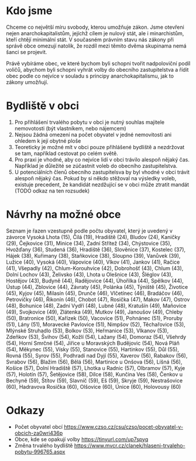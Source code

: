 # Kdo jsme

Chceme co největší míru svobody, kterou umožňuje zákon. Jsme otevřeni nejen anarchokapitalistům, jejíchž cílem je nulový stát, ale i minarchistům, kteří chtějí minimální stát. V současném právním stavu nás zákony při správě obce omezují natolik, že rozdíl mezi těmito dvěma skupinama nemá šanci se projevit.

Právě vybíráme obec, ve které bychom byli schopni tvořit nadpoloviční podíl voličů, abychom byli schopni vyhrát volby do obecního zastupitelstva a řídit obec podle co nejvíce v souladu s principy anarchokapitalismu, jak to zákony umožňují.

# Bydliště v obci
1. Pro přihlášení trvalého pobytu v obci je nutný souhlas majitele nemovotosti (být vlastníkem, nebo nájemcem)
1. Nejsou žádná omezení na počet obyvatel v jedné nemovitosti ani ohledem k její obytné ploše
1. Teoreticky je možné mít v obci pouze přihlášené bydliště a nezdržovat se tam, například cestovat po celém světě. 
1. Pro praxi je vhodné, aby co nejvíce lidí v obci trávilo alespoň nějaký čas. Například je důležité se zúčastnit voleb do obecního zastupitelstva. 
1. U potenciálních členů obecního zastupitelsva by byl vhodné v obci trávit alespoň nějaký čas. Pokud by si někdo stěžoval na výsledky voleb, existuje precedent, že kandidát nezdžující se v obci může ztratit mandát (TODO odkaz na ten rozsudek)

# Návrhy na možné obce
Seznam je řazen vzestupně podle počtu obyvatel, který je uvedený v závorce 
Vysoká Lhota (15), Čilá (19), Hradiště (24), Bludov (24), Kaničky (29), Čejkovice (31), Minice (34), Zadní Střítež (34), Chýstovice (35), Hvožďany (36), Studená (36), Hradiště (36), Slověnice (37), Kostelec (37), Hájek (38), Kuřimany (38), Staňkovice (38), Sloupno (39), Vanůvek (39), Lužice (40), Vysoká (40), Vápovice (40), Vlkov (41), Jankov (41), Račice (41), Všepadly (42), Chlum-Korouhvice (42), Dobrohošť (43), Chlum (43), Dolní Lochov (43), Želivsko (43), Lhota u Olešnice (43), Šléglov (43), Hostějov (43), Budyně (44), Radějovice (44), Úhořilka (44), Spělkov (44), Ústup (44), Zblovice (44), Závraty (45), Polánka (45), Týniště (45), Životice (45), Kyjov (45), Milasín (45), Drunče (46), Vlčetínec (46), Bradáčov (46), Petrovičky (46), Řikonín (46), Chobot (47), Rosička (47), Makov (47), Ostrov (48), Bohunice (48), Zadní Vydří (48), Lubné (48), Kratušín (49), Maňovice (49), Svojkovice (49), Zlátenka (49), Mutkov (49), Janoušov (49), Chleby (50), Bratronice (50), Kařízek (50), Vacovice (51), Pohnánec (51), Proruby (51), Lány (51), Moravecké Pavlovice (51), Nimpšov (52), Těchařovice (53), Mlýnské Struhadlo (53), Bolkov (53), Heřmanice (53), Vlkanov (53), Zdeňkov (53), Švihov (54), Kožlí (54), Lažany (54), Domoraz (54), Všehrdy (54), Horní Smrčné (54), Jiřice u Moravských Budějovic (54), Nová Pláň (54), Měkynec (55), Vísky (55), Stanovice (55), Hartinkov (55), Důl (55), Rovná (55), Syrov (55), Podhradí nad Dyjí (55), Xaverov (56), Rabakov (56), Svrabov (56), Blažim (56), Bělá (56), Martinice u Onšova (56), Líšná (56), Košice (57), Dolní Hradiště (57), Lhotka u Radnic (57), Olbramov (57), Kyje (57), Holotín (57), Šetějovice (58), Dílce (58), Kunčina Ves (58), Čenkov u Bechyně (59), Štítov (59), Slavníč (59), Eš (59), Skryje (59), Nestrašovice (60), Hadravova Rosička (60), Olšovice (60), Únice (60), Holovousy (60)

# Odkazy
- Počet obyvatel obcí https://www.czso.cz/csu/czso/pocet-obyvatel-v-obcich-za0wri436p
- Obce, kde se opakují volby https://tinyurl.com/up7spyq
- Změna trvalého bydliště https://www.mvcr.cz/clanek/hlaseni-trvaleho-pobytu-996765.aspx
